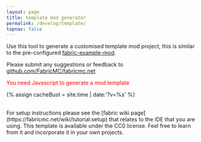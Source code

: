```yaml
---
layout: page
title: template mod generator
permalink: /develop/template/
topnav: false
---
```


Use this tool to generate a customised template mod project, this is similar to the pre-configured <a href="https://github.com/FabricMC/fabric-example-mod">fabric-example-mod</a>.

Please submit any suggestions or feedback to <a href="https://github.com/FabricMC/fabricmc.net">github.com/FabricMC/fabricmc.net</a>

<noscript style="color:red">You need Javascript to generate a mod template</noscript>
<div class="fabric-component" data-component="Template"></div>

{% assign cacheBust = site.time | date:'?v=%s' %}
<script type="text/javascript" src="{{ "/scripts/main.js" | relative_url | append: cacheBust }}"></script>
<link href="{{ "/scripts/style.css" | relative_url | append: cacheBust }}" rel="stylesheet">

<br>
For setup instructions please see the [fabric wiki page](https://fabricmc.net/wiki/tutorial:setup) that relates to the IDE that you are using.
This template is available under the CC0 license. Feel free to learn from it and incorporate it in your own projects.